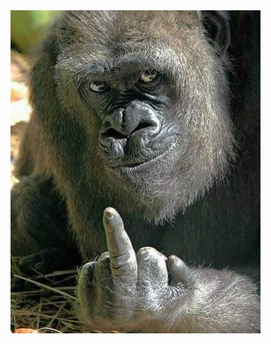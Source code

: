 <html lang="en">

<head>
    <meta charset="UTF-8">
    <meta name="viewport" content="width=device-width, initial-scale=1.0">

</head>

<body>
    <img src="Chimpanzee Dancing Meme.jpeg" alt="Gambar Keren">
</body>

</html>


